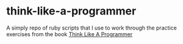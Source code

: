# think-like-a-programmer
A simply repo of ruby scripts that I use to work through the practice exercises from the book [Think Like A Programmer]([url](https://app.thestorygraph.com/books/02538201-aaa8-4c3f-b5e4-6a8ca98db22e)https://app.thestorygraph.com/books/02538201-aaa8-4c3f-b5e4-6a8ca98db22e)
